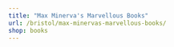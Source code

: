 ```yaml
---
title: "Max Minerva's Marvellous Books"
url: /bristol/max-minervas-marvellous-books/
shop: books
---
```

